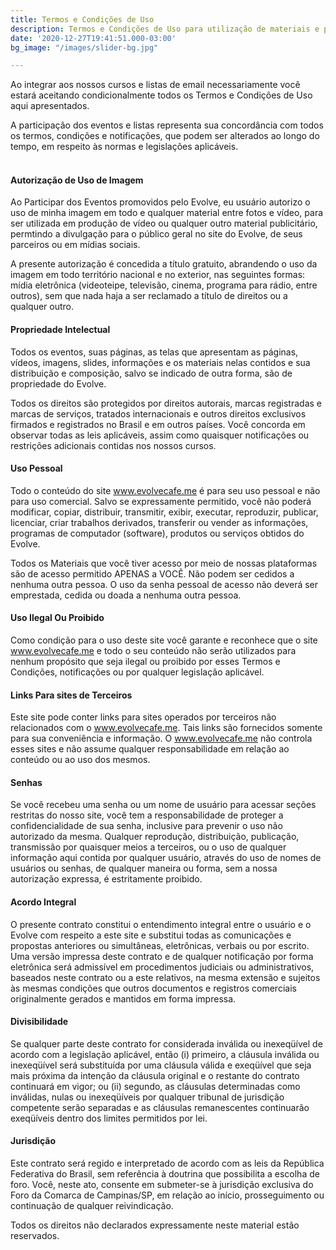 ```yaml
---
title: Termos e Condições de Uso
description: Termos e Condições de Uso para utilização de materiais e participação dos eventos do Evolve
date: '2020-12-27T19:41:51.000-03:00'
bg_image: "/images/slider-bg.jpg"

---
```

Ao integrar aos nossos cursos e listas de email necessariamente você estará aceitando condicionalmente todos os Termos e Condições de Uso aqui apresentados.

A participação dos eventos e listas representa sua concordância com todos os termos, condições e notificações, que podem ser alterados ao longo do tempo, em respeito às normas e legislações aplicáveis.

#### <br>**Autorização de Uso de Imagem**

Ao Participar dos Eventos promovidos pelo Evolve, eu usuário autorizo o uso de minha imagem em todo e qualquer material entre fotos e vídeo, para ser utilizada em produção de vídeo ou qualquer outro material publicitário, permtindo a divulgação para o público geral no site do Evolve, de seus parceiros ou em mídias sociais.

A presente autorização é concedida a título gratuito, abrandendo o uso da imagem em todo território nacional e no exterior, nas seguintes formas: mídia eletrônica (videoteipe, televisão, cinema, programa para rádio, entre outros), sem que nada haja a ser reclamado a título de direitos ou a qualquer outro.

#### **Propriedade Intelectual**

Todos os eventos, suas páginas, as telas que apresentam as páginas, vídeos, imagens, slides, informações e os materiais nelas contidos e sua distribuição e composição, salvo se indicado de outra forma, são de propriedade do Evolve.

Todos os direitos são protegidos por direitos autorais, marcas registradas e marcas de serviços, tratados internacionais e outros direitos exclusivos firmados e registrados no Brasil e em outros países. Você concorda em observar todas as leis aplicáveis, assim como quaisquer notificações ou restrições adicionais contidas nos nossos cursos.

#### **Uso Pessoal**

Todo o conteúdo do site www.evolvecafe.me é para seu uso pessoal e não para uso comercial. Salvo se expressamente permitido, você não poderá modificar, copiar, distribuir, transmitir, exibir, executar, reproduzir, publicar, licenciar, criar trabalhos derivados, transferir ou vender as informações, programas de computador (software), produtos ou serviços obtidos do Evolve.

Todos os Materiais que você tiver acesso por meio de nossas plataformas são de acesso permitido APENAS a VOCÊ. Não podem ser cedidos a nenhuma outra pessoa. O uso da senha pessoal de acesso não deverá ser emprestada, cedida ou doada a nenhuma outra pessoa.

#### **Uso Ilegal Ou Proibido**

Como condição para o uso deste site você garante e reconhece que o site www.evolvecafe.me e todo o seu conteúdo não serão utilizados para nenhum propósito que seja ilegal ou proibido por esses Termos e Condições, notificações ou por qualquer legislação aplicável.

#### **Links Para sites de Terceiros**

Este site pode conter links para sites operados por terceiros não relacionados com o www.evolvecafe.me. Tais links são fornecidos somente para sua conveniência e informação. O www.evolvecafe.me não controla esses sites e não assume qualquer responsabilidade em relação ao conteúdo ou ao uso dos mesmos.

#### **Senhas**

Se você recebeu uma senha ou um nome de usuário para acessar seções restritas do nosso site, você tem a responsabilidade de proteger a confidencialidade de sua senha, inclusive para prevenir o uso não autorizado da mesma. Qualquer reprodução, distribuição, publicação, transmissão por quaisquer meios a terceiros, ou o uso de qualquer informação aqui contida por qualquer usuário, através do uso de nomes de usuários ou senhas, de qualquer maneira ou forma, sem a nossa autorização expressa, é estritamente proibido.

#### **Acordo Integral**

O presente contrato constitui o entendimento integral entre o usuário e o Evolve com respeito a este site e substitui todas as comunicações e propostas anteriores ou simultâneas, eletrônicas, verbais ou por escrito. Uma versão impressa deste contrato e de qualquer notificação por forma eletrônica será admissível em procedimentos judiciais ou administrativos, baseados neste contrato ou a este relativos, na mesma extensão e sujeitos às mesmas condições que outros documentos e registros comerciais originalmente gerados e mantidos em forma impressa.

#### **Divisibilidade**

Se qualquer parte deste contrato for considerada inválida ou inexeqüível de acordo com a legislação aplicável, então (i) primeiro, a cláusula inválida ou inexeqüível será substituída por uma cláusula válida e exeqüível que seja mais próxima da intenção da cláusula original e o restante do contrato continuará em vigor; ou (ii) segundo, as cláusulas determinadas como inválidas, nulas ou inexeqüíveis por qualquer tribunal de jurisdição competente serão separadas e as cláusulas remanescentes continuarão exeqüíveis dentro dos limites permitidos por lei.

#### **Jurisdição**

Este contrato será regido e interpretado de acordo com as leis da República Federativa do Brasil, sem referência à doutrina que possibilita a escolha de foro. Você, neste ato, consente em submeter-se à jurisdição exclusiva do Foro da Comarca de Campinas/SP, em relação ao início, prosseguimento ou continuação de qualquer reivindicação.

Todos os direitos não declarados expressamente neste material estão reservados.